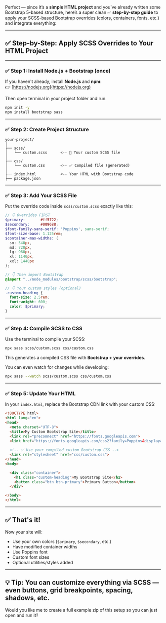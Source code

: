Perfect — since it’s a **simple HTML project** and you’ve already written some Bootstrap 5-based structure, here’s a super clean ✅ **step-by-step guide** to apply your SCSS-based Bootstrap overrides (colors, containers, fonts, etc.) and integrate everything:

---

## ✅ Step-by-Step: Apply SCSS Overrides to Your HTML Project

---

### ✅ **Step 1: Install Node.js + Bootstrap (once)**

If you haven't already, install **Node.js** and **npm**:  
👉 [https://nodejs.org](https://nodejs.org)

Then open terminal in your project folder and run:

```bash
npm init -y
npm install bootstrap sass
```

---

### ✅ **Step 2: Create Project Structure**

```
your-project/
│
├── scss/
│   └── custom.scss      <-- 🧠 Your custom SCSS file
│
├── css/
│   └── custom.css       <-- ✅ Compiled file (generated)
│
├── index.html           <-- Your HTML with Bootstrap code
├── package.json
```

---

### ✅ **Step 3: Add Your SCSS File**

Put the override code inside `scss/custom.scss` exactly like this:

```scss
// 👇 Overrides FIRST
$primary:       #ff5722;
$secondary:     #009688;
$font-family-sans-serif: 'Poppins', sans-serif;
$font-size-base: 1.125rem;
$container-max-widths: (
  sm: 540px,
  md: 720px,
  lg: 960px,
  xl: 1140px,
  xxl: 1440px
);

// 👇 Then import Bootstrap
@import "../node_modules/bootstrap/scss/bootstrap";

// 👇 Your custom styles (optional)
.custom-heading {
  font-size: 2.5rem;
  font-weight: 600;
  color: $primary;
}
```

---

### ✅ **Step 4: Compile SCSS to CSS**

Use the terminal to compile your SCSS:

```bash
npx sass scss/custom.scss css/custom.css
```

This generates a compiled CSS file with **Bootstrap + your overrides**.

You can even watch for changes while developing:

```bash
npx sass --watch scss/custom.scss css/custom.css
```

---

### ✅ **Step 5: Update Your HTML**

In your `index.html`, replace the Bootstrap CDN link with your custom CSS:

```html
<!DOCTYPE html>
<html lang="en">
<head>
  <meta charset="UTF-8">
  <title>My Custom Bootstrap Site</title>
  <link rel="preconnect" href="https://fonts.googleapis.com">
  <link href="https://fonts.googleapis.com/css2?family=Poppins&display=swap" rel="stylesheet">
  
  <!-- ✅ Use your compiled custom Bootstrap CSS -->
  <link rel="stylesheet" href="css/custom.css">
</head>
<body>

  <div class="container">
    <h1 class="custom-heading">My Bootstrap Site</h1>
    <button class="btn btn-primary">Primary Button</button>
  </div>

</body>
</html>
```

---

## ✅ That's it!

Now your site will:
- Use your own colors (`$primary`, `$secondary`, etc.)
- Have modified container widths
- Use Poppins font
- Custom font sizes
- Optional utilities/styles added

---

## 💡 Tip: You can customize **everything** via SCSS — even buttons, grid breakpoints, spacing, shadows, etc.

Would you like me to create a full example zip of this setup so you can just open and run it?